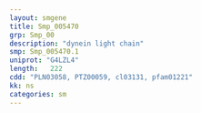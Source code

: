 ```yaml
---
layout: smgene
title: Smp_005470
grp: Smp_00
description: "dynein light chain"
smp: Smp_005470.1
uniprot: "G4LZL4"
length:   222
cdd: "PLN03058, PTZ00059, cl03131, pfam01221"
kk: ns
categories: sm
---
```

